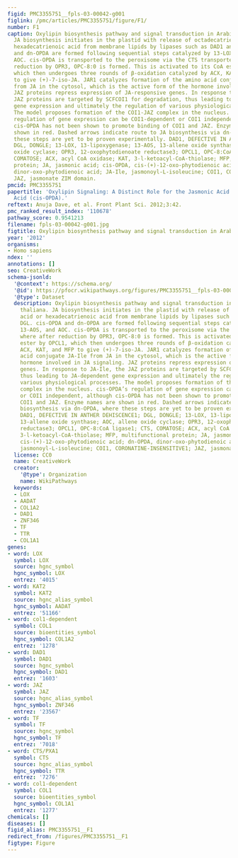 ```yaml
---
figid: PMC3355751__fpls-03-00042-g001
figlink: /pmc/articles/PMC3355751/figure/F1/
number: F1
caption: Oxylipin biosynthesis pathway and signal transduction in Arabidopsis thaliana.
  JA biosynthesis initiates in the plastid with release of octadecatrienoic acid or
  hexadecatrienoic acid from membrane lipids by lipases such as DAD1 and DGL. cis-OPDA
  and dn-OPDA are formed following sequential steps catalyzed by 13-LOX, 13-AOS, and
  AOC. cis-OPDA is transported to the peroxisome via the CTS transporter, where after
  reduction by OPR3, OPC-8:0 is formed. This is activated to its CoA ester by OPCL1,
  which then undergoes three rounds of β-oxidation catalyzed by ACX, KAT, and MFP
  to give (+)-7-iso-JA. JAR1 catalyzes formation of the amino acid conjugate JA-Ile
  from JA in the cytosol, which is the active form of the hormone involved in JA signaling.
  JAZ proteins repress expression of JA-responsive genes. In response to JA-Ile, the
  JAZ proteins are targeted by SCFCOI1 for degradation, thus leading to JA-dependent
  gene expression and ultimately the regulation of various physiological processes.
  The model proposes formation of the COI1-JAZ complex in the nucleus. cis-OPDA’s
  regulation of gene expression can be COI1-dependent or COI1 independent, although
  cis-OPDA has not been shown to promote binding of COI1 and JAZ. Enzyme names are
  shown in red. Dashed arrows indicate route to JA biosynthesis via dn-OPDA, where
  these steps are yet to be proven experimentally. DAD1, DEFECTIVE IN ANTHER DEHISCENCE1;
  DGL, DONGLE; 13-LOX, 13-lipoxygenase; 13-AOS, 13-allene oxide synthase; AOC, allene
  oxide cyclase; OPR3, 12-oxophytodienoate reductase3; OPCL1, OPC-8:CoA ligase1; CTS,
  COMATOSE; ACX, acyl CoA oxidase; KAT, 3-l-ketoacyl-CoA-thiolase; MFP, multifunctional
  protein; JA, jasmonic acid; cis-OPDA, cis-(+)-12-oxo-phytodienoic acid; dn-OPDA,
  dinor-oxo-phytodienoic acid; JA-Ile, jasmonoyl-L-isoleucine; COI1, CORONATINE-INSENSITIVE1;
  JAZ, jasmonate ZIM domain.
pmcid: PMC3355751
papertitle: 'Oxylipin Signaling: A Distinct Role for the Jasmonic Acid Precursor cis-(+)-12-Oxo-Phytodienoic
  Acid (cis-OPDA).'
reftext: Anuja Dave, et al. Front Plant Sci. 2012;3:42.
pmc_ranked_result_index: '110678'
pathway_score: 0.9541213
filename: fpls-03-00042-g001.jpg
figtitle: Oxylipin biosynthesis pathway and signal transduction in Arabidopsis thaliana
year: '2012'
organisms:
- Homo sapiens
ndex: ''
annotations: []
seo: CreativeWork
schema-jsonld:
  '@context': https://schema.org/
  '@id': https://pfocr.wikipathways.org/figures/PMC3355751__fpls-03-00042-g001.html
  '@type': Dataset
  description: Oxylipin biosynthesis pathway and signal transduction in Arabidopsis
    thaliana. JA biosynthesis initiates in the plastid with release of octadecatrienoic
    acid or hexadecatrienoic acid from membrane lipids by lipases such as DAD1 and
    DGL. cis-OPDA and dn-OPDA are formed following sequential steps catalyzed by 13-LOX,
    13-AOS, and AOC. cis-OPDA is transported to the peroxisome via the CTS transporter,
    where after reduction by OPR3, OPC-8:0 is formed. This is activated to its CoA
    ester by OPCL1, which then undergoes three rounds of β-oxidation catalyzed by
    ACX, KAT, and MFP to give (+)-7-iso-JA. JAR1 catalyzes formation of the amino
    acid conjugate JA-Ile from JA in the cytosol, which is the active form of the
    hormone involved in JA signaling. JAZ proteins repress expression of JA-responsive
    genes. In response to JA-Ile, the JAZ proteins are targeted by SCFCOI1 for degradation,
    thus leading to JA-dependent gene expression and ultimately the regulation of
    various physiological processes. The model proposes formation of the COI1-JAZ
    complex in the nucleus. cis-OPDA’s regulation of gene expression can be COI1-dependent
    or COI1 independent, although cis-OPDA has not been shown to promote binding of
    COI1 and JAZ. Enzyme names are shown in red. Dashed arrows indicate route to JA
    biosynthesis via dn-OPDA, where these steps are yet to be proven experimentally.
    DAD1, DEFECTIVE IN ANTHER DEHISCENCE1; DGL, DONGLE; 13-LOX, 13-lipoxygenase; 13-AOS,
    13-allene oxide synthase; AOC, allene oxide cyclase; OPR3, 12-oxophytodienoate
    reductase3; OPCL1, OPC-8:CoA ligase1; CTS, COMATOSE; ACX, acyl CoA oxidase; KAT,
    3-l-ketoacyl-CoA-thiolase; MFP, multifunctional protein; JA, jasmonic acid; cis-OPDA,
    cis-(+)-12-oxo-phytodienoic acid; dn-OPDA, dinor-oxo-phytodienoic acid; JA-Ile,
    jasmonoyl-L-isoleucine; COI1, CORONATINE-INSENSITIVE1; JAZ, jasmonate ZIM domain.
  license: CC0
  name: CreativeWork
  creator:
    '@type': Organization
    name: WikiPathways
  keywords:
  - LOX
  - AADAT
  - COL1A2
  - DAD1
  - ZNF346
  - TF
  - TTR
  - COL1A1
genes:
- word: LOX
  symbol: LOX
  source: hgnc_symbol
  hgnc_symbol: LOX
  entrez: '4015'
- word: KAT2
  symbol: KAT2
  source: hgnc_alias_symbol
  hgnc_symbol: AADAT
  entrez: '51166'
- word: col1-dependent
  symbol: COL1
  source: bioentities_symbol
  hgnc_symbol: COL1A2
  entrez: '1278'
- word: DAD1
  symbol: DAD1
  source: hgnc_symbol
  hgnc_symbol: DAD1
  entrez: '1603'
- word: JAZ
  symbol: JAZ
  source: hgnc_alias_symbol
  hgnc_symbol: ZNF346
  entrez: '23567'
- word: TF
  symbol: TF
  source: hgnc_symbol
  hgnc_symbol: TF
  entrez: '7018'
- word: CTS/PXA1
  symbol: CTS
  source: hgnc_alias_symbol
  hgnc_symbol: TTR
  entrez: '7276'
- word: col1-dependent
  symbol: COL1
  source: bioentities_symbol
  hgnc_symbol: COL1A1
  entrez: '1277'
chemicals: []
diseases: []
figid_alias: PMC3355751__F1
redirect_from: /figures/PMC3355751__F1
figtype: Figure
---
```

